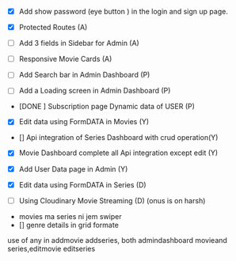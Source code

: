 - [x] Add show password (eye button ) in the login and sign up page.

- [x] Protected Routes (A)
- [ ] Add 3 fields in Sidebar for Admin (A)
- [ ] Responsive Movie Cards (A)

- [ ] Add Search bar in Admin Dashboard (P)
- [ ] Add a Loading screen in Admin Dashboard (P)
- [DONE ] Subscription page Dynamic data of USER (P)

- [x] Edit data using FormDATA in Movies (Y)
- [] Api integration of Series Dashboard with crud operation(Y)
- [x] Movie Dashboard complete all Api integration except edit (Y)
- [x] Add User Data page in Admin (Y)

- [x] Edit data using FormDATA in Series (D)
- [ ] Using Cloudinary Movie Streaming (D)  (onus is on harsh)

- movies ma series ni jem swiper
- [] genre details in grid formate

use of any in addmovie addseries, both admindashboard movieand series,editmovie editseries
